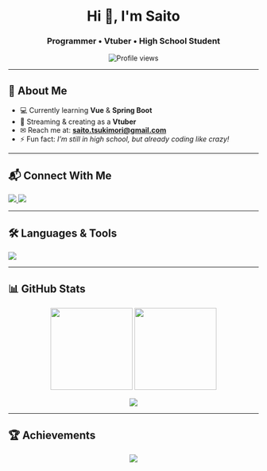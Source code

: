 <!-- Profile Header -->
<h1 align="center">Hi 👋, I'm Saito</h1>
<h3 align="center">Programmer • Vtuber • High School Student</h3>

<p align="center">
  <img src="https://komarev.com/ghpvc/?username=saitotsukimori&label=Profile+Views&color=0e75b6&style=for-the-badge" alt="Profile views"/>
</p>

---

## 🌱 About Me
- 💻 Currently learning **Vue** & **Spring Boot**
- 🎥 Streaming & creating as a **Vtuber**
- ✉ Reach me at: **saito.tsukimori@gmail.com**
- ⚡ Fun fact: *I’m still in high school, but already coding like crazy!*

---

## 📬 Connect With Me
<p align="left">
  <a href="https://twitter.com/saitotsukimori" target="_blank">
    <img src="https://img.shields.io/badge/Twitter-1DA1F2?style=for-the-badge&logo=twitter&logoColor=white"/>
  </a>
  <a href="https://www.youtube.com/@saitotsukimori" target="_blank">
    <img src="https://img.shields.io/badge/YouTube-FF0000?style=for-the-badge&logo=youtube&logoColor=white"/>
  </a>
</p>

---

## 🛠 Languages & Tools
<p align="left">
  <img src="https://skillicons.dev/icons?i=vue,spring,bootstrap,css,html,js,ts,react,nextjs,nodejs,tailwind,python,kotlin,java,swift,flutter,django,ruby,arduino,azure,docker,firebase,graphql,git,mongodb,mysql,sqlite,unity,linux" />
</p>

---

## 📊 GitHub Stats
<p align="center">
  <img src="https://github-readme-stats.vercel.app/api?username=saitotsukimori&show_icons=true&theme=tokyonight" height="165"/>
  <img src="https://github-readme-stats.vercel.app/api/top-langs?username=saitotsukimori&layout=compact&theme=tokyonight" height="165"/>
</p>

<p align="center">
  <img src="https://github-readme-streak-stats.herokuapp.com/?user=saitotsukimori&theme=tokyonight"/>
</p>

---

## 🏆 Achievements
<p align="center">
  <img src="https://github-profile-trophy.vercel.app/?username=saitotsukimori&theme=discord&no-frame=true&row=1&column=6" />
</p>
